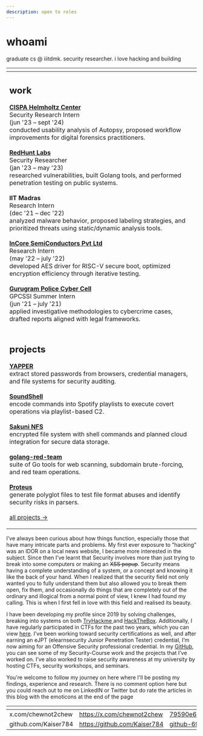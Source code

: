 ```yaml
---
description: open to roles
---
```


# whoami

graduate cs @ iiitdmk. security researcher. i love hacking and building

<table data-card-size="large" data-view="cards" data-full-width="false"><thead><tr><th></th></tr></thead><tbody><tr><td><h2>work</h2><p><a href="https://cispa.de/en"><strong>CISPA Helmholtz Center</strong></a><br>Security Research Intern<br>(jun '23 – sept '24)<br>conducted usability analysis of Autopsy, proposed workflow improvements for digital forensics practitioners.<br><br><a href="https://redhuntlabs.com/"><strong>RedHunt Labs</strong></a><br>Security Researcher<br>(jan '23 – may '23)<br>researched vulnerabilities, built Golang tools, and performed penetration testing on public systems.<br><br><strong>IIT Madras</strong><br>Research Intern<br>(dec '21 – dec '22)<br>analyzed malware behavior, proposed labeling strategies, and prioritized threats using static/dynamic analysis tools.<br><br><a href="https://incoresemi.com/"><strong>InCore SemiConductors Pvt Ltd</strong></a><br>Research Intern<br>(may '22 – july '22)<br>developed AES driver for RISC-V secure boot, optimized encryption efficiency through iterative testing.<br><br><a href="https://gpcssi.vercel.app/"><strong>Gurugram Police Cyber Cell</strong></a><br>GPCSSI Summer Intern<br>(jun '21 – july '21)<br>applied investigative methodologies to cybercrime cases, drafted reports aligned with legal frameworks.</p></td></tr><tr><td><h2>projects</h2><p><a href="https://github.com/Kaiser784/YAPPER"><strong>YAPPER</strong></a><br>extract stored passwords from browsers, credential managers, and file systems for security auditing.<br><br><a href="https://github.com/Kaiser784/SoundShell"><strong>SoundShell</strong></a><br>encode commands into Spotify playlists to execute covert operations via playlist-based C2.<br><br><a href="https://github.com/Kaiser784/sakuni-nfs"><strong>Sakuni NFS</strong></a><br>encrypted file system with shell commands and planned cloud integration for secure data storage.<br><br><a href="https://github.com/Kaiser784/golang-red-team"><strong>golang-red-team</strong></a><br>suite of Go tools for web scanning, subdomain brute-forcing, and red team operations.<br><br><a href="https://github.com/Kaiser784/Proteus"><strong>Proteus</strong></a><br>generate polyglot files to test file format abuses and identify security risks in parsers.<br><br><a href="https://github.com/Kaiser784">all projects →</a></p></td></tr></tbody></table>

I’ve always been curious about how things function, especially those that have many intricate parts and problems. My first ever exposure to ”hacking” was an IDOR on a local news website, I became more interested in the subject. Since then I’ve learnt that Security involves more than just trying to break into some computers or making an ~~XSS popup~~. Security means having a complete understanding of a system, or a concept and knowing it like the back of your hand. When I realized that the security field not only wanted you to fully understand them but also allowed you to break them open, fix them, and occasionally do things that are completely out of the ordinary and illogical from a normal point of view, I knew I had found my calling. This is when I first fell in love with this field and realised its beauty.

I have been developing my profile since 2019 by solving challenges, breaking into systems on both [TryHackme ](https://tryhackme.com/p/Kaiser784)and [HackTheBox](https://app.hackthebox.com/profile/464734). Additionally, I have regularly participated in CTFs for the past two years, which you can view [here](https://ctftime.org/user/108221). I’ve been working toward security certifications as well, and after earning an eJPT (elearnsecurity Junior Penetration Tester) credential, I’m now aiming for an Offensive Security professional credential. In my [GitHub](https://github.com/Kaiser784), you can see some of my Security-Course work and the projects that I’ve worked on. I’ve also worked to raise security awareness at my university by hosting CTFs, security workshops, and seminars.

You're welcome to follow my journey on here where I'll be posting my findings, experience and research. There is no comment option here but you could reach out to me on LinkedIN or Twitter but do rate the articles in this blog with the emoticons at the end of the page



<table data-card-size="large" data-view="cards" data-full-width="false"><thead><tr><th></th><th data-hidden data-card-target data-type="content-ref"></th><th data-hidden data-card-cover data-type="files"></th></tr></thead><tbody><tr><td>x.com/chewnot2chew</td><td><a href="https://x.com/chewnot2chew">https://x.com/chewnot2chew</a></td><td><a href=".gitbook/assets/79590e616bd349f6b6ee0e19bda3f14e.jpeg">79590e616bd349f6b6ee0e19bda3f14e.jpeg</a></td></tr><tr><td>github.com/Kaiser784</td><td><a href="https://github.com/Kaiser784">https://github.com/Kaiser784</a></td><td><a href=".gitbook/assets/github-6980894_960_720.webp">github-6980894_960_720.webp</a></td></tr></tbody></table>

